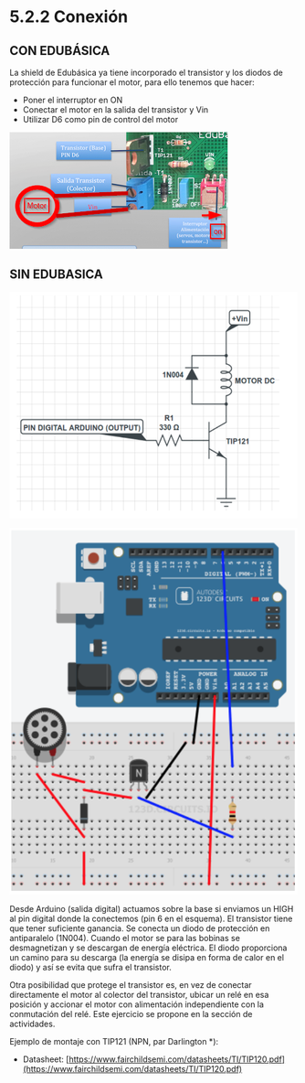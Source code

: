 # 5.2.2 Conexión

## CON EDUBÁSICA

La shield de Edubásica ya tiene incorporado el transistor y los diodos de protección para funcionar el motor, para ello tenemos que hacer:

* Poner el interruptor en ON
* Conectar el motor en la salida del transistor y Vin
* Utilizar D6 como pin de control del motor

![](../../../.gitbook/assets/img2.png)

## SIN EDUBASICA

![](../../../.gitbook/assets/transistor-motordc.png)

![](../../../.gitbook/assets/transistor-motordc-fritz.png)

Desde Arduino \(salida digital\) actuamos sobre la base si enviamos un HIGH al pin digital donde la conectemos \(pin 6 en el esquema\). El transistor tiene que tener suficiente ganancia. Se conecta un diodo de protección en antiparalelo \(1N004\). Cuando el motor se para las bobinas se desmagnetizan y se descargan de energía eléctrica. El diodo proporciona un camino para su descarga \(la energía se disipa en forma de calor en el diodo\) y así se evita que sufra el transistor.

Otra posibilidad que protege el transistor es, en vez de conectar directamente el motor al colector del transistor, ubicar un relé en esa posición y accionar el motor con alimentación independiente con la conmutación del relé. Este ejercicio se propone en la sección de actividades.

Ejemplo de montaje con TIP121 \(NPN, par Darlington \*\):

* Datasheet: [https://www.fairchildsemi.com/datasheets/TI/TIP120.pdf](https://www.fairchildsemi.com/datasheets/TI/TIP120.pdf)


